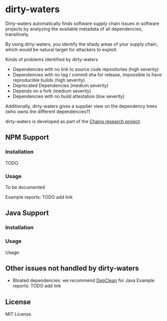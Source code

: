 # dirty-waters

Dirty-waters automatically finds software supply chain issues in software projects by analyzing the available metadata of all dependencies, transitively.

By using dirty-waters, you identify the shady areas of your supply chain, which would be natural target for attackers to exploit.

Kinds of problems identified by dirty-waters

* Dependencies with no link to source code repositories (high severity)
* Dependencies with no tag / commit sha for release, impossible to have reproducible builds (high severity)
* Deprecated Dependencies (medium severity)
* Depends on a fork (medium severity)
* Dependencies with no build attestation (low severity)

Additionally, dirty-waters gives a supplier view on the dependency trees (who owns the different dependencies?)

dirty-waters is developed as part of the [Chains research project](https://chains.proj.kth.se/).

## NPM Support

### Installation

TODO

### Usage

To be documented

Example reports: TODO add link

## Java Support

### Installation

### Usage

Usage:

## Other issues not handled by dirty-waters

* Bloated dependencies: we recommend [DepClean](https://github.com/ASSERT-KTH/depclean) for Java
Example reports: TODO add link


## License

MIT License.
